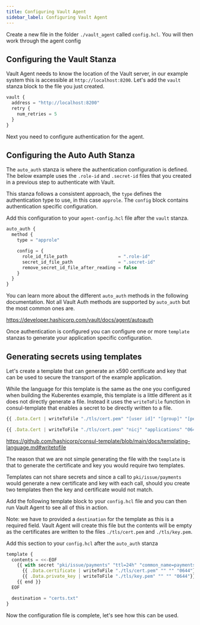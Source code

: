 ```yaml
---
title: Configuring Vault Agent
sidebar_label: Configuring Vault Agent
---
```


Create a new file in the folder `./vault_agent` called `config.hcl`.
You will then work through the agent config 

## Configuring the Vault Stanza

Vault Agent needs to know the location of the Vault server, in our example
system this is accessible at `http://localhost:8200`. Let's add the `vault`
stanza block to the file you just created.

```javascript title="vault_agent/config.hcl"
vault {
  address = "http://localhost:8200"
  retry {
    num_retries = 5
  }
}
```

Next you need to configure authentication for the agent.

## Configuring the Auto Auth Stanza

The `auto_auth` stanza is where the authentication configuration is defined.
The below example uses the `.role-id` and `.secret-id` files that you created
in a previous step to authenticate with Vault. 

This stanza follows a consistent approach, the `type` defines the authentication
type to use, in this case `approle`. The `config` block contains authentication
specific configuration.

Add this configuration to your `agent-config.hcl` file after the `vault` 
stanza.

```javascript title="vault_agent/config.hcl"
auto_auth {
  method {
    type = "approle"

    config = {
      role_id_file_path                   = ".role-id"
      secret_id_file_path                 = ".secret-id"
      remove_secret_id_file_after_reading = false
    }
  }
}
```

You can learn more about the different `auto_auth` methods in the following
documentation. Not all Vault Auth methods are supported by `auto_auth` but 
the most common ones are.

https://developer.hashicorp.com/vault/docs/agent/autoauth


Once authentication is configured you can configure one or more `template`
stanzas to generate your application specific configuration.

## Generating secrets using templates

Let's create a template that can generate an x590 certificate and key that 
can be used to secure the transport of the example application.

While the language for this template is the same as the one you configured
when building the Kuberentes example, this template is a little different as
it does not directly generate a file. Instead it uses the `writeToFile` function
in consul-template that enables a secret to be directly written to a file.

```javascript
{{ .Data.Cert | writeToFile "./tls/cert.pem" "[user id]" "[group]" "[permissions]"}}
```

```javascript
{{ .Data.Cert | writeToFile "./tls/cert.pem" "nicj" "applications" "0644"}}
```

https://github.com/hashicorp/consul-template/blob/main/docs/templating-language.md#writetofile

The reason that we are not simple generating the file with the `template` is that 
to generate the certificate and key you would require two templates.

Templates can not share secrets and since a call to `pki/issue/payments` would
generate a new certificate and key with each call, should you create two templates
then the key and certificate would not match.

Add the following template block to your `config.hcl` file and you can then 
run Vault Agent to see all of this in action.

Note: we have to provided a `destination` for the template as this is a required
field. Vault Agent will create this file but the contents will be empty as the
certificates are written to the files `./tls/cert.pem` and `./tls/key.pem`.

Add this section to your `config.hcl` after the `auto_auth` stanza

```javascript title="vault_agent/config.hcl"
template {
  contents = <<-EOF
    {{ with secret "pki/issue/payments" "ttl=24h" "common_name=payments.demo.gs"}}
      {{ .Data.certificate | writeToFile "./tls/cert.pem" "" "" "0644"}}
      {{ .Data.private_key | writeToFile "./tls/key.pem" "" "" "0644"}}
    {{ end }}
  EOF

  destination = "certs.txt"
}
```

Now the configuration file is complete, let's see how this can be used.